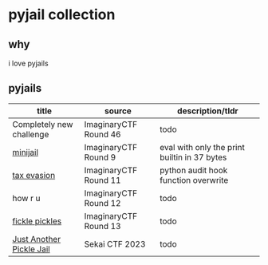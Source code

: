 # pyjail collection

## why

i love pyjails

## pyjails

|title|source|description/tldr|
|-|-|-|
|Completely new challenge|ImaginaryCTF Round 46|todo|
|[minijail](./chals/minijail)|ImaginaryCTF Round 9|eval with only the print builtin in 37 bytes|
|[tax evasion](./chals/tax%20evasion)|ImaginaryCTF Round 11|python audit hook function overwrite|
|how r u|ImaginaryCTF Round 12|todo|
|[fickle pickles](./chals/fickle%20pickles)|ImaginaryCTF Round 13|todo|
|[Just Another Pickle Jail](./chals/Just%20Another%20Pickle%20Jail)|Sekai CTF 2023|todo|
